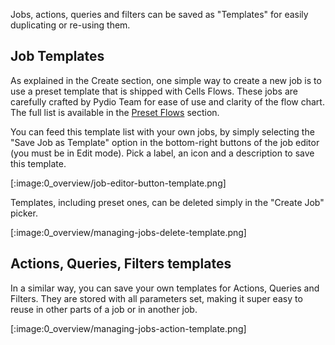 Jobs, actions, queries and filters can be saved as "Templates" for easily duplicating or re-using them.

## Job Templates

As explained in the Create section, one simple way to create a new job is to use a preset template that is shipped with Cells Flows. These jobs are carefully crafted by Pydio Team for ease of use and clarity of the flow chart. The full list is available in the [Preset Flows](./preset-flows) section.

You can feed this template list with your own jobs, by simply selecting the "Save Job as Template" option in the bottom-right buttons of the job editor (you must be in Edit mode). Pick a label, an icon and a description to save this template.

[:image:0_overview/job-editor-button-template.png]

Templates, including preset ones, can be deleted simply in the "Create Job" picker.

[:image:0_overview/managing-jobs-delete-template.png]

## Actions, Queries, Filters templates

In a similar way, you can save your own templates for Actions, Queries and Filters. They are stored with all parameters set, making it super easy to reuse in other parts of a job or in another job.

[:image:0_overview/managing-jobs-action-template.png]